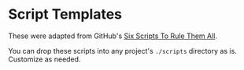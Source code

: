 # Script Templates

These were adapted from GitHub's [Six Scripts To Rule Them All](https://githubengineering.com/scripts-to-rule-them-all/). 

You can drop these scripts into any project's `./scripts` directory as is. Customize as needed.
